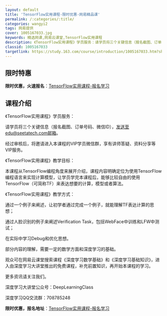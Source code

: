 ```yaml
---
layout: default
title: 'TensorFlow实用课程-限时优惠-网易精品课'
permalink: /:categories/:title/
categories: wangyi2
tags: 网易提供
cover: 1005167033.jpg
keywords: 精选网课,网易云课堂,TensorFlow实用课程
description: 《TensorFlow实用课程》学员服务：请学员将三个关键信息（报名截图、订单号码、微信ID），发送至edu@seeta
classid: 1005167033
targetlink: https://study.163.com/course/introduction/1005167033.htm?share=1&shareId=1025206652&utm_campaign=share&utm_medium=iphoneShare&utm_source=&utm_u=1025206652
---
```


## 限时特惠

**限时优惠，火速报名**：[TensorFlow实用课程-报名学习](https://study.163.com/course/introduction/1005167033.htm?share=1&shareId=1025206652&utm_campaign=share&utm_medium=iphoneShare&utm_source=&utm_u=1025206652)

## 课程介绍

《TensorFlow实用课程》学员服务：

请学员将三个关键信息（报名截图、订单号码、微信ID），发送至edu@seetatech.com邮箱。

经过审核后，将邀请进入本课程的VIP学员微信群，享有讲师答疑、资料分享等VIP服务。



《TensorFlow实用课程》教学目标：

本课程从TensorFlow编程角度来展开介绍，课程内容明确定位为使用TensorFlow编程语言来实现计算模型，让学员学完本课程后，能够比较自由的使用TensorFlow（可简称TF）来表达想要的计算，模型或者算法。



《TensorFlow实用课程》教学方式：

通过一个例子来阐述，让初学者通过完成一个例子，就能理解TF表达计算的思想；

通过人脸识别的例子来阐述Verification Task，包括WebFace中训练和LFW中测试；

在实际中学习Debug和优化思想。



部分内容的理解，需要一定的数学方面和深度学习的基础。

观众可在网易云课堂搜索课程《深度学习数学基础》和《深度学习基础知识》，进入由深度学习大讲堂推出的免费课程，补充前置知识，再开始本课程的学习。



更多资讯请关注我们。

深度学习大讲堂公众号：DeepLearningClass

深度学习QQ交流群：708785248

**限时优惠，报名地址**：[TensorFlow实用课程-报名学习](https://study.163.com/course/introduction/1005167033.htm?share=1&shareId=1025206652&utm_campaign=share&utm_medium=iphoneShare&utm_source=&utm_u=1025206652)

